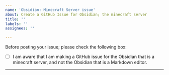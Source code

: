 ```yaml
---
name: 'Obsidian: Minecraft Server issue'
about: Create a GitHub Issue for Obsidian; the minecraft server
title: ''
labels: ''
assignees: ''

---
```


Before posting your issue; please check the following box:

- [ ] I am aware that I am making a GitHub issue for the Obsidian that is a minecraft server, and not the Obsidian that is a Markdown editor.

--------------------
